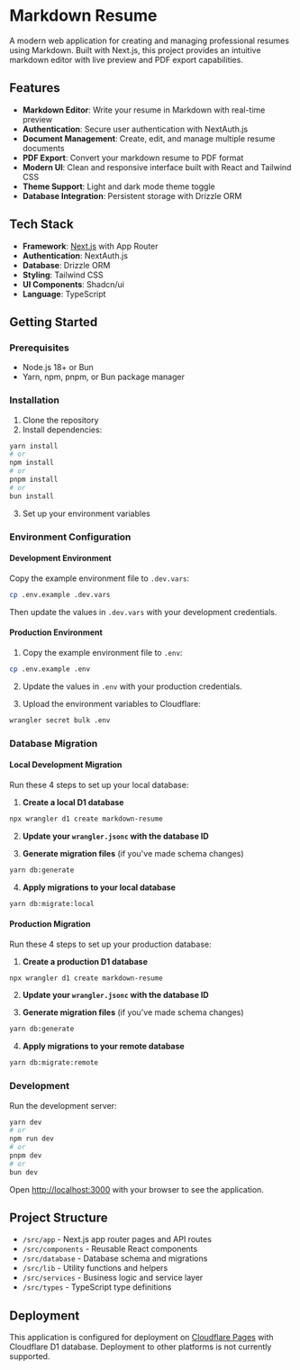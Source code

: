 # Markdown Resume

A modern web application for creating and managing professional resumes using Markdown. Built with Next.js, this project provides an intuitive markdown editor with live preview and PDF export capabilities.

## Features

- **Markdown Editor**: Write your resume in Markdown with real-time preview
- **Authentication**: Secure user authentication with NextAuth.js
- **Document Management**: Create, edit, and manage multiple resume documents
- **PDF Export**: Convert your markdown resume to PDF format
- **Modern UI**: Clean and responsive interface built with React and Tailwind CSS
- **Theme Support**: Light and dark mode theme toggle
- **Database Integration**: Persistent storage with Drizzle ORM

## Tech Stack

- **Framework**: [Next.js](https://nextjs.org) with App Router
- **Authentication**: NextAuth.js
- **Database**: Drizzle ORM
- **Styling**: Tailwind CSS
- **UI Components**: Shadcn/ui
- **Language**: TypeScript

## Getting Started

### Prerequisites

- Node.js 18+ or Bun
- Yarn, npm, pnpm, or Bun package manager

### Installation

1. Clone the repository
2. Install dependencies:

```bash
yarn install
# or
npm install
# or
pnpm install
# or
bun install
```

3. Set up your environment variables

### Environment Configuration

#### Development Environment

Copy the example environment file to `.dev.vars`:

```bash
cp .env.example .dev.vars
```

Then update the values in `.dev.vars` with your development credentials.

#### Production Environment

1. Copy the example environment file to `.env`:

```bash
cp .env.example .env
```

2. Update the values in `.env` with your production credentials.

3. Upload the environment variables to Cloudflare:

```bash
wrangler secret bulk .env
```

### Database Migration

#### Local Development Migration

Run these 4 steps to set up your local database:

1. **Create a local D1 database**

```bash
npx wrangler d1 create markdown-resume
```

2. **Update your `wrangler.jsonc` with the database ID**

3. **Generate migration files** (if you've made schema changes)

```bash
yarn db:generate
```

4. **Apply migrations to your local database**

```bash
yarn db:migrate:local
```

#### Production Migration

Run these 4 steps to set up your production database:

1. **Create a production D1 database**

```bash
npx wrangler d1 create markdown-resume
```

2. **Update your `wrangler.jsonc` with the database ID**

3. **Generate migration files** (if you've made schema changes)

```bash
yarn db:generate
```

4. **Apply migrations to your remote database**

```bash
yarn db:migrate:remote
```

### Development

Run the development server:

```bash
yarn dev
# or
npm run dev
# or
pnpm dev
# or
bun dev
```

Open [http://localhost:3000](http://localhost:3000) with your browser to see the application.

## Project Structure

- `/src/app` - Next.js app router pages and API routes
- `/src/components` - Reusable React components
- `/src/database` - Database schema and migrations
- `/src/lib` - Utility functions and helpers
- `/src/services` - Business logic and service layer
- `/src/types` - TypeScript type definitions

## Deployment

This application is configured for deployment on [Cloudflare Pages](https://pages.cloudflare.com) with Cloudflare D1 database. Deployment to other platforms is not currently supported.
